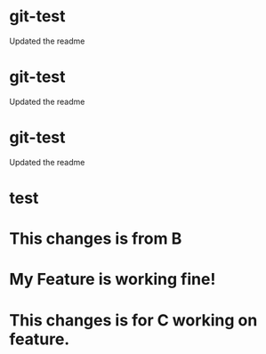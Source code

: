 # git-test

Updated the readme

# git-test

Updated the readme

# git-test

Updated the readme

# test

# This changes is from B

# My Feature is working fine!
# This changes is for C working on feature.